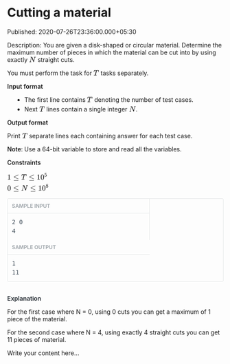 #  Cutting a material

Published: 2020-07-26T23:36:00.000+05:30

Description: 
      You are given a disk-shaped or circular material. Determine the maximum
      number of pieces&nbsp;in which the&nbsp;material can be cut into by using
      exactly&nbsp;<span class="mathjax-latex"><span class="MathJax_Preview"
      style="color: inherit;"></span><span class="MathJax_SVG" data-mathml="&lt;math
      xmlns=&quot;http://www.w3.org/1998/Math/MathML&quot;&gt;&lt;mi&gt;N&lt;/mi&gt;&lt;/math&gt;"
      id="MathJax-Element-1-Frame" role="presentation" style="border: 0px; direction: ltr; display:
      inline-block; float: none; font-size: 14px; line-height: normal; margin: 0px; max-height:
      none; max-width: none; min-height: 0px; min-width: 0px; overflow-wrap: normal; padding: 0px;
      position: relative; white-space: nowrap; word-spacing: normal;" tabindex="0"><svg
      aria-hidden="true" focusable="false" height="2.009ex" role="img" style="vertical-align:
      -0.271ex;" viewbox="0 -748.3 888.5 865.1" width="2.064ex"
      xmlns:xlink="http://www.w3.org/1999/xlink"><defs><path d="M234 637Q231 637 226
      637Q201 637 196 638T191 649Q191 676 202 682Q204 683 299 683Q376 683 387 683T401 677Q612 181
      616 168L670 381Q723 592 723 606Q723 633 659 637Q635 637 635 648Q635 650 637 660Q641 676 643
      679T653 683Q656 683 684 682T767 680Q817 680 843 681T873 682Q888 682 888 672Q888 650 880
      642Q878 637 858 637Q787 633 769 597L620 7Q618 0 599 0Q585 0 582 2Q579 5 453 305L326 604L261
      344Q196 88 196 79Q201 46 268 46H278Q284 41 284 38T282 19Q278 6 272 0H259Q228 2 151 2Q123 2 100
      2T63 2T46 1Q31 1 31 10Q31 14 34 26T39 40Q41 46 62 46Q130 49 150 85Q154 91 221 362L289 634Q287
      635 234 637Z" id="E1-MJMATHI-4E" stroke-width="1"></path></defs><g
      fill="currentColor" stroke-width="0" stroke="currentColor" transform="matrix(1 0 0 -1 0
      0)"><use x="0" xlink:href="#E1-MJMATHI-4E"
      y="0"></use></g></svg><span class="MJX_Assistive_MathML"
      role="presentation" style="border: 0px !important; clip: rect(1px, 1px, 1px, 1px); display:
      block !important; height: 1px !important; left: 0px; overflow: hidden !important; padding: 1px
      0px 0px !important; position: absolute !important; top: 0px; transition: none 0s ease 0s;
      user-select: none; width: 1px !important;"><math
      xmlns="http://www.w3.org/1998/Math/MathML"><mi>N</mi></math></span></span>&nbsp;straight
      cuts.<p></p><p>You must perform the task for<span
      class="Apple-converted-space">&nbsp;</span><span
      class="mathjax-latex"><span class="MathJax_Preview" style="color:
      inherit;"></span><span class="MathJax_SVG" data-mathml="&lt;math
      xmlns=&quot;http://www.w3.org/1998/Math/MathML&quot;&gt;&lt;mi&gt;T&lt;/mi&gt;&lt;/math&gt;"
      id="MathJax-Element-2-Frame" role="presentation" style="border: 0px; direction: ltr; display:
      inline-block; float: none; font-size: 14px; line-height: normal; margin: 0px; max-height:
      none; max-width: none; min-height: 0px; min-width: 0px; overflow-wrap: normal; padding: 0px;
      position: relative; white-space: nowrap; word-spacing: normal;" tabindex="0"><svg
      aria-hidden="true" focusable="false" height="2.009ex" role="img" style="vertical-align:
      -0.271ex;" viewbox="0 -748.3 704.5 865.1" width="1.636ex"
      xmlns:xlink="http://www.w3.org/1999/xlink"><defs><path d="M40 437Q21 437 21 445Q21
      450 37 501T71 602L88 651Q93 669 101 677H569H659Q691 677 697 676T704 667Q704 661 687 553T668
      444Q668 437 649 437Q640 437 637 437T631 442L629 445Q629 451 635 490T641 551Q641 586 628
      604T573 629Q568 630 515 631Q469 631 457 630T439 622Q438 621 368 343T298 60Q298 48 386 46Q418
      46 427 45T436 36Q436 31 433 22Q429 4 424 1L422 0Q419 0 415 0Q410 0 363 1T228 2Q99 2 64 0H49Q43
      6 43 9T45 27Q49 40 55 46H83H94Q174 46 189 55Q190 56 191 56Q196 59 201 76T241 233Q258 301 269
      344Q339 619 339 625Q339 630 310 630H279Q212 630 191 624Q146 614 121 583T67 467Q60 445 57
      441T43 437H40Z" id="E2-MJMATHI-54" stroke-width="1"></path></defs><g
      fill="currentColor" stroke-width="0" stroke="currentColor" transform="matrix(1 0 0 -1 0
      0)"><use x="0" xlink:href="#E2-MJMATHI-54"
      y="0"></use></g></svg><span class="MJX_Assistive_MathML"
      role="presentation" style="border: 0px !important; clip: rect(1px, 1px, 1px, 1px); display:
      block !important; height: 1px !important; left: 0px; overflow: hidden !important; padding: 1px
      0px 0px !important; position: absolute !important; top: 0px; transition: none 0s ease 0s;
      user-select: none; width: 1px !important;"><math
      xmlns="http://www.w3.org/1998/Math/MathML"><mi>T</mi></math></span></span><span
      class="Apple-converted-space">&nbsp;</span>tasks
      separately.</span></p><p><span style="font-weight: 600;">Input
      format</span></p><ul style="padding-left: 40px;"><li
      style="margin-bottom: 5px;">The first line contains<span
      class="Apple-converted-space">&nbsp;</span><span
      class="mathjax-latex"><span class="MathJax_Preview" style="color:
      inherit;"></span><span class="MathJax_SVG" data-mathml="&lt;math
      xmlns=&quot;http://www.w3.org/1998/Math/MathML&quot;&gt;&lt;mi&gt;T&lt;/mi&gt;&lt;/math&gt;"
      id="MathJax-Element-3-Frame" role="presentation" style="border: 0px; direction: ltr; display:
      inline-block; float: none; font-size: 14px; line-height: normal; margin: 0px; max-height:
      none; max-width: none; min-height: 0px; min-width: 0px; overflow-wrap: normal; padding: 0px;
      position: relative; white-space: nowrap; word-spacing: normal;" tabindex="0"><svg
      aria-hidden="true" focusable="false" height="2.009ex" role="img" style="vertical-align:
      -0.271ex;" viewbox="0 -748.3 704.5 865.1" width="1.636ex"
      xmlns:xlink="http://www.w3.org/1999/xlink"><defs><path d="M40 437Q21 437 21 445Q21
      450 37 501T71 602L88 651Q93 669 101 677H569H659Q691 677 697 676T704 667Q704 661 687 553T668
      444Q668 437 649 437Q640 437 637 437T631 442L629 445Q629 451 635 490T641 551Q641 586 628
      604T573 629Q568 630 515 631Q469 631 457 630T439 622Q438 621 368 343T298 60Q298 48 386 46Q418
      46 427 45T436 36Q436 31 433 22Q429 4 424 1L422 0Q419 0 415 0Q410 0 363 1T228 2Q99 2 64 0H49Q43
      6 43 9T45 27Q49 40 55 46H83H94Q174 46 189 55Q190 56 191 56Q196 59 201 76T241 233Q258 301 269
      344Q339 619 339 625Q339 630 310 630H279Q212 630 191 624Q146 614 121 583T67 467Q60 445 57
      441T43 437H40Z" id="E3-MJMATHI-54" stroke-width="1"></path></defs><g
      fill="currentColor" stroke-width="0" stroke="currentColor" transform="matrix(1 0 0 -1 0
      0)"><use x="0" xlink:href="#E3-MJMATHI-54"
      y="0"></use></g></svg><span class="MJX_Assistive_MathML"
      role="presentation" style="border: 0px !important; clip: rect(1px, 1px, 1px, 1px); display:
      block !important; height: 1px !important; left: 0px; overflow: hidden !important; padding: 1px
      0px 0px !important; position: absolute !important; top: 0px; transition: none 0s ease 0s;
      user-select: none; width: 1px !important;"><math
      xmlns="http://www.w3.org/1998/Math/MathML"><mi>T</mi></math></span></span><span
      class="Apple-converted-space">&nbsp;</span>denoting&nbsp;the number of test
      cases.</span></li><li style="margin-bottom: 5px;">Next<span
      class="Apple-converted-space">&nbsp;</span><span
      class="mathjax-latex"><span class="MathJax_Preview" style="color:
      inherit;"></span><span class="MathJax_SVG" data-mathml="&lt;math
      xmlns=&quot;http://www.w3.org/1998/Math/MathML&quot;&gt;&lt;mi&gt;T&lt;/mi&gt;&lt;/math&gt;"
      id="MathJax-Element-4-Frame" role="presentation" style="border: 0px; direction: ltr; display:
      inline-block; float: none; font-size: 14px; line-height: normal; margin: 0px; max-height:
      none; max-width: none; min-height: 0px; min-width: 0px; overflow-wrap: normal; padding: 0px;
      position: relative; white-space: nowrap; word-spacing: normal;" tabindex="0"><svg
      aria-hidden="true" focusable="false" height="2.009ex" role="img" style="vertical-align:
      -0.271ex;" viewbox="0 -748.3 704.5 865.1" width="1.636ex"
      xmlns:xlink="http://www.w3.org/1999/xlink"><defs><path d="M40 437Q21 437 21 445Q21
      450 37 501T71 602L88 651Q93 669 101 677H569H659Q691 677 697 676T704 667Q704 661 687 553T668
      444Q668 437 649 437Q640 437 637 437T631 442L629 445Q629 451 635 490T641 551Q641 586 628
      604T573 629Q568 630 515 631Q469 631 457 630T439 622Q438 621 368 343T298 60Q298 48 386 46Q418
      46 427 45T436 36Q436 31 433 22Q429 4 424 1L422 0Q419 0 415 0Q410 0 363 1T228 2Q99 2 64 0H49Q43
      6 43 9T45 27Q49 40 55 46H83H94Q174 46 189 55Q190 56 191 56Q196 59 201 76T241 233Q258 301 269
      344Q339 619 339 625Q339 630 310 630H279Q212 630 191 624Q146 614 121 583T67 467Q60 445 57
      441T43 437H40Z" id="E4-MJMATHI-54" stroke-width="1"></path></defs><g
      fill="currentColor" stroke-width="0" stroke="currentColor" transform="matrix(1 0 0 -1 0
      0)"><use x="0" xlink:href="#E4-MJMATHI-54"
      y="0"></use></g></svg><span class="MJX_Assistive_MathML"
      role="presentation" style="border: 0px !important; clip: rect(1px, 1px, 1px, 1px); display:
      block !important; height: 1px !important; left: 0px; overflow: hidden !important; padding: 1px
      0px 0px !important; position: absolute !important; top: 0px; transition: none 0s ease 0s;
      user-select: none; width: 1px !important;"><math
      xmlns="http://www.w3.org/1998/Math/MathML"><mi>T</mi></math></span></span><span
      class="Apple-converted-space">&nbsp;</span>lines contain a single integer<span
      class="Apple-converted-space">&nbsp;</span><span
      class="mathjax-latex"><span class="MathJax_Preview" style="color:
      inherit;"></span><span class="MathJax_SVG" data-mathml="&lt;math
      xmlns=&quot;http://www.w3.org/1998/Math/MathML&quot;&gt;&lt;mi&gt;N&lt;/mi&gt;&lt;/math&gt;"
      id="MathJax-Element-5-Frame" role="presentation" style="border: 0px; direction: ltr; display:
      inline-block; float: none; font-size: 14px; line-height: normal; margin: 0px; max-height:
      none; max-width: none; min-height: 0px; min-width: 0px; overflow-wrap: normal; padding: 0px;
      position: relative; white-space: nowrap; word-spacing: normal;" tabindex="0"><svg
      aria-hidden="true" focusable="false" height="2.009ex" role="img" style="vertical-align:
      -0.271ex;" viewbox="0 -748.3 888.5 865.1" width="2.064ex"
      xmlns:xlink="http://www.w3.org/1999/xlink"><defs><path d="M234 637Q231 637 226
      637Q201 637 196 638T191 649Q191 676 202 682Q204 683 299 683Q376 683 387 683T401 677Q612 181
      616 168L670 381Q723 592 723 606Q723 633 659 637Q635 637 635 648Q635 650 637 660Q641 676 643
      679T653 683Q656 683 684 682T767 680Q817 680 843 681T873 682Q888 682 888 672Q888 650 880
      642Q878 637 858 637Q787 633 769 597L620 7Q618 0 599 0Q585 0 582 2Q579 5 453 305L326 604L261
      344Q196 88 196 79Q201 46 268 46H278Q284 41 284 38T282 19Q278 6 272 0H259Q228 2 151 2Q123 2 100
      2T63 2T46 1Q31 1 31 10Q31 14 34 26T39 40Q41 46 62 46Q130 49 150 85Q154 91 221 362L289 634Q287
      635 234 637Z" id="E5-MJMATHI-4E" stroke-width="1"></path></defs><g
      fill="currentColor" stroke-width="0" stroke="currentColor" transform="matrix(1 0 0 -1 0
      0)"><use x="0" xlink:href="#E5-MJMATHI-4E"
      y="0"></use></g></svg><span class="MJX_Assistive_MathML"
      role="presentation" style="border: 0px !important; clip: rect(1px, 1px, 1px, 1px); display:
      block !important; height: 1px !important; left: 0px; overflow: hidden !important; padding: 1px
      0px 0px !important; position: absolute !important; top: 0px; transition: none 0s ease 0s;
      user-select: none; width: 1px !important;"><math
      xmlns="http://www.w3.org/1998/Math/MathML"><mi>N</mi></math></span></span>.</span></span></li></ul><p><span
      style="font-weight: 600;">Output format</span></p><p>Print<span
      class="Apple-converted-space">&nbsp;</span><span
      class="mathjax-latex"><span class="MathJax_Preview" style="color:
      inherit;"></span><span class="MathJax_SVG" data-mathml="&lt;math
      xmlns=&quot;http://www.w3.org/1998/Math/MathML&quot;&gt;&lt;mi&gt;T&lt;/mi&gt;&lt;/math&gt;"
      id="MathJax-Element-6-Frame" role="presentation" style="border: 0px; direction: ltr; display:
      inline-block; float: none; font-size: 14px; line-height: normal; margin: 0px; max-height:
      none; max-width: none; min-height: 0px; min-width: 0px; overflow-wrap: normal; padding: 0px;
      position: relative; white-space: nowrap; word-spacing: normal;" tabindex="0"><svg
      aria-hidden="true" focusable="false" height="2.009ex" role="img" style="vertical-align:
      -0.271ex;" viewbox="0 -748.3 704.5 865.1" width="1.636ex"
      xmlns:xlink="http://www.w3.org/1999/xlink"><defs><path d="M40 437Q21 437 21 445Q21
      450 37 501T71 602L88 651Q93 669 101 677H569H659Q691 677 697 676T704 667Q704 661 687 553T668
      444Q668 437 649 437Q640 437 637 437T631 442L629 445Q629 451 635 490T641 551Q641 586 628
      604T573 629Q568 630 515 631Q469 631 457 630T439 622Q438 621 368 343T298 60Q298 48 386 46Q418
      46 427 45T436 36Q436 31 433 22Q429 4 424 1L422 0Q419 0 415 0Q410 0 363 1T228 2Q99 2 64 0H49Q43
      6 43 9T45 27Q49 40 55 46H83H94Q174 46 189 55Q190 56 191 56Q196 59 201 76T241 233Q258 301 269
      344Q339 619 339 625Q339 630 310 630H279Q212 630 191 624Q146 614 121 583T67 467Q60 445 57
      441T43 437H40Z" id="E6-MJMATHI-54" stroke-width="1"></path></defs><g
      fill="currentColor" stroke-width="0" stroke="currentColor" transform="matrix(1 0 0 -1 0
      0)"><use x="0" xlink:href="#E6-MJMATHI-54"
      y="0"></use></g></svg><span class="MJX_Assistive_MathML"
      role="presentation" style="border: 0px !important; clip: rect(1px, 1px, 1px, 1px); display:
      block !important; height: 1px !important; left: 0px; overflow: hidden !important; padding: 1px
      0px 0px !important; position: absolute !important; top: 0px; transition: none 0s ease 0s;
      user-select: none; width: 1px !important;"><math
      xmlns="http://www.w3.org/1998/Math/MathML"><mi>T</mi></math></span></span><span
      class="Apple-converted-space">&nbsp;</span>separate lines each containing answer
      for each test case.</span></p><p><span style="font-weight:
      600;">Note</span>:<span style="font-weight: 600;">&nbsp;</span>Use a
      64-bit variable to store and read all the variables.</p><p><span
      style="font-weight: 600;">Constraints</span></p><p><span
      class="mathjax-latex"><span class="MathJax_Preview" style="color:
      inherit;"></span><span class="MathJax_SVG" data-mathml="&lt;math
      xmlns=&quot;http://www.w3.org/1998/Math/MathML&quot;&gt;&lt;mn&gt;1&lt;/mn&gt;&lt;mo&gt;&amp;#x2264;&lt;/mo&gt;&lt;mi&gt;T&lt;/mi&gt;&lt;mo&gt;&amp;#x2264;&lt;/mo&gt;&lt;msup&gt;&lt;mn&gt;10&lt;/mn&gt;&lt;mn&gt;5&lt;/mn&gt;&lt;/msup&gt;&lt;mspace
      linebreak=&quot;newline&quot;
      /&gt;&lt;mn&gt;0&lt;/mn&gt;&lt;mo&gt;&amp;#x2264;&lt;/mo&gt;&lt;mi&gt;N&lt;/mi&gt;&lt;mo&gt;&amp;#x2264;&lt;/mo&gt;&lt;msup&gt;&lt;mn&gt;10&lt;/mn&gt;&lt;mn&gt;8&lt;/mn&gt;&lt;/msup&gt;&lt;/math&gt;"
      id="MathJax-Element-7-Frame" role="presentation" style="border: 0px; direction: ltr; display:
      inline-block; float: none; font-size: 14px; line-height: normal; margin: 0px; max-height:
      none; max-width: none; min-height: 0px; min-width: 0px; overflow-wrap: normal; padding: 0px;
      position: relative; white-space: nowrap; word-spacing: normal;" tabindex="0"><svg
      aria-hidden="true" focusable="false" height="6.143ex" role="img" style="vertical-align:
      -3.871ex;" viewbox="0 -977.9 5512 2644.7" width="12.802ex"
      xmlns:xlink="http://www.w3.org/1999/xlink"><defs><path d="M213 578L200 573Q186 568
      160 563T102 556H83V602H102Q149 604 189 617T245 641T273 663Q275 666 285 666Q294 666 302
      660V361L303 61Q310 54 315 52T339 48T401 46H427V0H416Q395 3 257 3Q121 3 100 0H88V46H114Q136 46
      152 46T177 47T193 50T201 52T207 57T213 61V578Z" id="E7-MJMAIN-31"
      stroke-width="1"></path><path d="M674 636Q682 636 688 630T694 615T687 601Q686 600
      417 472L151 346L399 228Q687 92 691 87Q694 81 694 76Q694 58 676 56H670L382 192Q92 329 90 331Q83
      336 83 348Q84 359 96 365Q104 369 382 500T665 634Q669 636 674 636ZM84 -118Q84 -108 99
      -98H678Q694 -104 694 -118Q694 -130 679 -138H98Q84 -131 84 -118Z" id="E7-MJMAIN-2264"
      stroke-width="1"></path><path d="M40 437Q21 437 21 445Q21 450 37 501T71 602L88
      651Q93 669 101 677H569H659Q691 677 697 676T704 667Q704 661 687 553T668 444Q668 437 649 437Q640
      437 637 437T631 442L629 445Q629 451 635 490T641 551Q641 586 628 604T573 629Q568 630 515
      631Q469 631 457 630T439 622Q438 621 368 343T298 60Q298 48 386 46Q418 46 427 45T436 36Q436 31
      433 22Q429 4 424 1L422 0Q419 0 415 0Q410 0 363 1T228 2Q99 2 64 0H49Q43 6 43 9T45 27Q49 40 55
      46H83H94Q174 46 189 55Q190 56 191 56Q196 59 201 76T241 233Q258 301 269 344Q339 619 339 625Q339
      630 310 630H279Q212 630 191 624Q146 614 121 583T67 467Q60 445 57 441T43 437H40Z"
      id="E7-MJMATHI-54" stroke-width="1"></path><path d="M96 585Q152 666 249 666Q297
      666 345 640T423 548Q460 465 460 320Q460 165 417 83Q397 41 362 16T301 -15T250 -22Q224 -22 198
      -16T137 16T82 83Q39 165 39 320Q39 494 96 585ZM321 597Q291 629 250 629Q208 629 178 597Q153 571
      145 525T137 333Q137 175 145 125T181 46Q209 16 250 16Q290 16 318 46Q347 76 354 130T362 333Q362
      478 354 524T321 597Z" id="E7-MJMAIN-30" stroke-width="1"></path><path d="M164
      157Q164 133 148 117T109 101H102Q148 22 224 22Q294 22 326 82Q345 115 345 210Q345 313 318
      349Q292 382 260 382H254Q176 382 136 314Q132 307 129 306T114 304Q97 304 95 310Q93 314 93
      485V614Q93 664 98 664Q100 666 102 666Q103 666 123 658T178 642T253 634Q324 634 389 662Q397 666
      402 666Q410 666 410 648V635Q328 538 205 538Q174 538 149 544L139 546V374Q158 388 169 396T205
      412T256 420Q337 420 393 355T449 201Q449 109 385 44T229 -22Q148 -22 99 32T50 154Q50 178 61
      192T84 210T107 214Q132 214 148 197T164 157Z" id="E7-MJMAIN-35"
      stroke-width="1"></path><path d="M234 637Q231 637 226 637Q201 637 196 638T191
      649Q191 676 202 682Q204 683 299 683Q376 683 387 683T401 677Q612 181 616 168L670 381Q723 592
      723 606Q723 633 659 637Q635 637 635 648Q635 650 637 660Q641 676 643 679T653 683Q656 683 684
      682T767 680Q817 680 843 681T873 682Q888 682 888 672Q888 650 880 642Q878 637 858 637Q787 633
      769 597L620 7Q618 0 599 0Q585 0 582 2Q579 5 453 305L326 604L261 344Q196 88 196 79Q201 46 268
      46H278Q284 41 284 38T282 19Q278 6 272 0H259Q228 2 151 2Q123 2 100 2T63 2T46 1Q31 1 31 10Q31 14
      34 26T39 40Q41 46 62 46Q130 49 150 85Q154 91 221 362L289 634Q287 635 234 637Z"
      id="E7-MJMATHI-4E" stroke-width="1"></path><path d="M70 417T70 494T124 618T248
      666Q319 666 374 624T429 515Q429 485 418 459T392 417T361 389T335 371T324 363L338 354Q352 344
      366 334T382 323Q457 264 457 174Q457 95 399 37T249 -22Q159 -22 101 29T43 155Q43 263 172 335L154
      348Q133 361 127 368Q70 417 70 494ZM286 386L292 390Q298 394 301 396T311 403T323 413T334 425T345
      438T355 454T364 471T369 491T371 513Q371 556 342 586T275 624Q268 625 242 625Q201 625 165
      599T128 534Q128 511 141 492T167 463T217 431Q224 426 228 424L286 386ZM250 21Q308 21 350 55T392
      137Q392 154 387 169T375 194T353 216T330 234T301 253T274 270Q260 279 244 289T218 306L210
      311Q204 311 181 294T133 239T107 157Q107 98 150 60T250 21Z" id="E7-MJMAIN-38"
      stroke-width="1"></path></defs><g fill="currentColor" stroke-width="0"
      stroke="currentColor" transform="matrix(1 0 0 -1 0 0)"><use x="0"
      xlink:href="#E7-MJMAIN-31" y="0"></use><use x="778" xlink:href="#E7-MJMAIN-2264"
      y="0"></use><use x="1834" xlink:href="#E7-MJMATHI-54" y="0"></use><use
      x="2816" xlink:href="#E7-MJMAIN-2264" y="0"></use><g
      transform="translate(3873,0)"><use xlink:href="#E7-MJMAIN-31"></use><use
      x="500" xlink:href="#E7-MJMAIN-30" y="0"></use><use transform="scale(0.707)"
      x="1415" xlink:href="#E7-MJMAIN-35" y="557"></use></g><g
      transform="translate(0,-1436)"><use x="0" xlink:href="#E7-MJMAIN-30"
      y="0"></use><use x="778" xlink:href="#E7-MJMAIN-2264" y="0"></use><use
      x="1834" xlink:href="#E7-MJMATHI-4E" y="0"></use><use x="3000"
      xlink:href="#E7-MJMAIN-2264" y="0"></use><g
      transform="translate(4057,0)"><use xlink:href="#E7-MJMAIN-31"></use><use
      x="500" xlink:href="#E7-MJMAIN-30" y="0"></use><use transform="scale(0.707)"
      x="1415" xlink:href="#E7-MJMAIN-38"
      y="557"></use></g></g></g></svg><span
      class="MJX_Assistive_MathML" role="presentation" style="border: 0px !important; clip:
      rect(1px, 1px, 1px, 1px); display: block !important; height: 1px !important; left: 0px;
      overflow: hidden !important; padding: 1px 0px 0px !important; position: absolute !important;
      top: 0px; transition: none 0s ease 0s; user-select: none; width: 1px !important;"><math
      xmlns="http://www.w3.org/1998/Math/MathML"><mn>1</mn><mo>≤</mo><mi>T</mi><mo>≤</mo><msup><mn>10</mn><mn>5</mn></msup><mspace
      linebreak="newline"></mspace><mn>0</mn><mo>≤</mo><mi>N</mi><mo>≤</mo><msup><mn>10</mn><mn>8</mn></msup></math></span></span></span></p><div
      class="less-margin-2 input-output-container" style="border-radius: 3px; border: 1px solid
      rgb(229, 231, 232); font-size: 14px; line-height: 21px; margin: 10px 0px 0px;"><div
      class="input-output right-border" style="border-right: 1px solid rgb(229, 231, 232);
      box-sizing: border-box; float: left; overflow-x: auto; white-space: nowrap; width:
      330.5px;"><div class="form-label" style="border-bottom: 1px solid rgb(229, 231, 232);
      color: #252c33; padding: 6px 10px;"><div class="weight-600 less-margin-right light
      float-left small" style="color: #9ca3a8; float: left; font-size: 12px; font-weight: 600;
      margin-right: 5px;">SAMPLE INPUT</div><div class="input-output-opt float-right"
      style="float: right;"><a class="track-problem-sample-input tool-tip"
      href="https://he-s3.s3.amazonaws.com/media/hackathon/july-circuits-20/problems/b6114b78c74d11ea.txt?Signature=30xn%2BEUVMV0GcQ1uKtvzIluZU7w%3D&amp;Expires=1595790179&amp;AWSAccessKeyId=AKIA6I2ISGOYH7WWS3G5"
      style="color: #4c9cdf; cursor: pointer; font-size: 16px; margin: 0px 5px;
      text-decoration-line: none;" target="_blank"><span class="fa fa-link"
      style="-webkit-font-smoothing: antialiased; display: inline-block; font-family: FontAwesome;
      font-size: inherit; font-stretch: normal; line-height: 1; text-rendering:
      auto;"></span></a><span
      class="Apple-converted-space">&nbsp;</span><a
      class="track-problem-sample-input-copy input-output-copy tool-tip" style="color: #4c9cdf;
      cursor: pointer; font-size: 16px; margin: 0px 5px;"><span class="fa fa-files-o"
      style="-webkit-font-smoothing: antialiased; display: inline-block; font-family: FontAwesome;
      font-size: inherit; font-stretch: normal; line-height: 1; text-rendering:
      auto;"></span></a></div><div class="clear" style="clear:
      both;"></div></div><div class="dark" style="color: #46535e;"><pre
      class="word-spacing-0" style="margin-bottom: 0px; margin-top: 0px; overflow-wrap: break-word;
      overflow-x: auto; padding: 10px; white-space: pre-wrap;">2
      0
      4</pre></div></div><div class="input-output" style="box-sizing:
      border-box; float: left; overflow-x: auto; white-space: nowrap; width: 330.5px;"><div
      class="form-label" style="border-bottom: 1px solid rgb(229, 231, 232); color: #252c33;
      padding: 6px 10px;"><div class="weight-600 float-left less-margin-right light small"
      style="color: #9ca3a8; float: left; font-size: 12px; font-weight: 600; margin-right:
      5px;">SAMPLE OUTPUT</div><div class="input-output-opt float-right" style="float:
      right;"><a class="track-problem-sample-output tool-tip"
      href="https://he-s3.s3.amazonaws.com/media/hackathon/july-circuits-20/problems/b60ac0dcc74d11ea.txt?Signature=Ovr1vRrC9FGjqyU%2BPooOmoBri9A%3D&amp;Expires=1595790179&amp;AWSAccessKeyId=AKIA6I2ISGOYH7WWS3G5"
      style="color: #4c9cdf; cursor: pointer; font-size: 16px; margin: 0px 5px;
      text-decoration-line: none;" target="_blank"><span class="fa fa-link"
      style="-webkit-font-smoothing: antialiased; display: inline-block; font-family: FontAwesome;
      font-size: inherit; font-stretch: normal; line-height: 1; text-rendering:
      auto;"></span></a><span
      class="Apple-converted-space">&nbsp;</span><a
      class="track-problem-sample-output-copy input-output-copy tool-tip" style="color: #4c9cdf;
      cursor: pointer; font-size: 16px; margin: 0px 5px;"><span class="fa fa-files-o"
      style="-webkit-font-smoothing: antialiased; display: inline-block; font-family: FontAwesome;
      font-size: inherit; font-stretch: normal; line-height: 1; text-rendering:
      auto;"></span></a></div><div class="clear" style="clear:
      both;"></div></div><div class="dark" style="color: #46535e;"><pre
      class="word-spacing-0" style="margin-bottom: 0px; margin-top: 0px; overflow-wrap: break-word;
      overflow-x: auto; padding: 10px; white-space: pre-wrap;">1
      11</pre></div></div><div class="clear" style="clear:
      both;"></div></div><div class="standard-margin" style="margin: 30px 0px
      0px;"><span class="weight-600 form-label" style="color: #252c33; font-size: 14px;
      font-weight: 600;">Explanation</span><div class="less-margin" style="margin: 5px
      0px 0px;"><p>For the first case where N = 0, using 0 cuts you&nbsp;can get a
      maximum of 1 piece of the material.</p><p>For the second case where N = 4, using
      exactly 4 straight cuts you&nbsp;can get 11 pieces of
      material.</p></div></div></span>
      <script
      src="https://gist.github.com/Svastikkka/17b4ff266b64c00a927554ccc024074a.js"></script>

Write your content here...